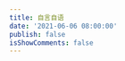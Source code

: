 ```yaml
---
title: 自言自语
date: '2021-06-06 08:00:00'
publish: false
isShowComments: false
---
```

<!-- 存放哔哔的容器 -->
<div id="bbtalk"></div>
<!-- 引用 bbtalk -->

